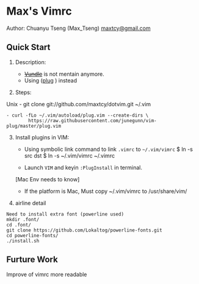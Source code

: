 Max's Vimrc
===========
Author: Chuanyu Tseng (Max_Tseng) <maxtcy@gmail.com>

Quick Start
----------------
1. Description:

	* [~~Vundle~~](https://github.com/gmarik/Vundle.vim) is not mentain anymore.
	* Using ([plug](https://github.com/junegunn/vim-plug) ) instead

2. Steps:

Unix
	- git clone git://github.com/maxtcy/dotvim.git ~/.vim

	- curl -fLo ~/.vim/autoload/plug.vim --create-dirs \
    		https://raw.githubusercontent.com/junegunn/vim-plug/master/plug.vim
    

3. Install plugins in VIM:

	- Using symbolic link command to link `.vimrc` to `~/.vim/vimrc`
		$ ln -s src dst
		$ ln -s ~/.vim/vimrc ~/.vimrc

	- Launch `VIM` and keyin `:PlugInstall` in terminal.

	[Mac Env needs to know]
	- If the platform is Mac, Must copy ~/.vim/vimrc to /usr/share/vim/

4. airline detail

```
Need to install extra font (powerline used)
mkdir .font/
cd .font/
git clone https://github.com/Lokaltog/powerline-fonts.git
cd powerline-fonts/
./install.sh

```
Furture Work
------------
Improve of vimrc more readable
